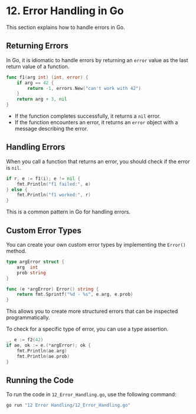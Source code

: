 
# 12. Error Handling in Go

This section explains how to handle errors in Go.

## Returning Errors

In Go, it is idiomatic to handle errors by returning an `error` value as the last return value of a function.

```go
func f1(arg int) (int, error) {
    if arg == 42 {
        return -1, errors.New("can't work with 42")
    }
    return arg + 3, nil
}
```

- If the function completes successfully, it returns a `nil` error.
- If the function encounters an error, it returns an `error` object with a message describing the error.

## Handling Errors

When you call a function that returns an error, you should check if the error is `nil`.

```go
if r, e := f1(i); e != nil {
    fmt.Println("f1 failed:", e)
} else {
    fmt.Println("f1 worked:", r)
}
```

This is a common pattern in Go for handling errors.

## Custom Error Types

You can create your own custom error types by implementing the `Error()` method.

```go
type argError struct {
    arg  int
    prob string
}

func (e *argError) Error() string {
    return fmt.Sprintf("%d - %s", e.arg, e.prob)
}
```

This allows you to create more structured errors that can be inspected programmatically.

To check for a specific type of error, you can use a type assertion.

```go
_, e := f2(42)
if ae, ok := e.(*argError); ok {
    fmt.Println(ae.arg)
    fmt.Println(ae.prob)
}
```

## Running the Code

To run the code in `12_Error_Handling.go`, use the following command:

```bash
go run "12 Error Handling/12_Error_Handling.go"
```
